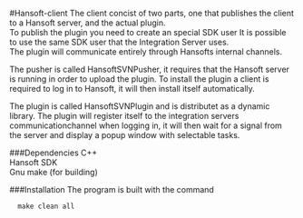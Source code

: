 #Hansoft-client
The client concist of two parts, one that publishes the client to a Hansoft server, and the actual plugin.  
To publish the plugin you need to create an special SDK user It is possible to use the same SDK user that the Integration Server uses.  
The plugin will communicate entirely through Hansofts internal channels.

The pusher is called HansoftSVNPusher, it requires that the Hansoft server is running in order to upload the plugin. To install the plugin a client is required to log in to Hansoft, it will then install itself automatically.

The plugin is called HansoftSVNPlugin and is distributet as a dynamic library. The plugin will register itself to the integration servers communicationchannel when logging in, it will then wait for a signal from the server and display a popup window with selectable tasks. 

###Dependencies
C++  
Hansoft SDK  
Gnu make (for building)

###Installation
The program is built with the command 
```shell
  make clean all
```
